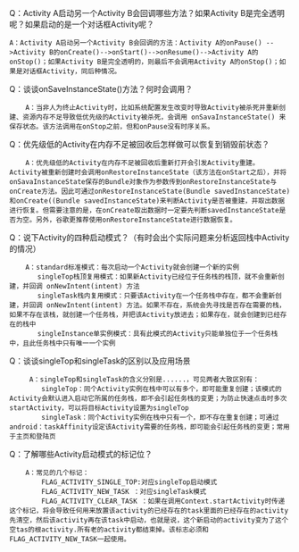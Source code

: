 Q：Activity A启动另一个Activity B会回调哪些方法？如果Activity B是完全透明呢？如果启动的是一个对话框Activity呢？


	A：Activity A启动另一个Activity B会回调的方法：Activity A的onPause() -->Activity B的onCreate()-->onStart()-->onResume()-->Activity A的onStop()；如果Activity B是完全透明的，则最后不会调用Activity A的onStop()；如果是对话框Activity，同后种情况。



Q：谈谈onSaveInstanceState()方法？何时会调用？

        
        A：当非人为终止Activity时，比如系统配置发生改变时导致Activity被杀死并重新创建、资源内存不足导致低优先级的Activity被杀死，会调用 onSavaInstanceState() 来保存状态。该方法调用在onStop之前，但和onPause没有时序关系。



Q：优先级低的Activity在内存不足被回收后怎样做可以恢复到销毁前状态？

        
        A：优先级低的Activity在内存不足被回收后重新打开会引发Activity重建。Activity被重新创建时会调用onRestoreInstanceState（该方法在onStart之后），并将onSavaInstanceState保存的Bundle对象作为参数传到onRestoreInstanceState与onCreate方法。因此可通过onRestoreInstanceState(Bundle savedInstanceState)和onCreate((Bundle savedInstanceState)来判断Activity是否被重建，并取出数据进行恢复。但需要注意的是，在onCreate取出数据时一定要先判断savedInstanceState是否为空。另外，谷歌更推荐使用onRestoreInstanceState进行数据恢复。



Q：说下Activity的四种启动模式？（有时会出个实际问题来分析返回栈中Activity的情况）

        A：standard标准模式：每次启动一个Activity就会创建一个新的实例
           singleTop栈顶复用模式：如果新Activity已经位于任务栈的栈顶，就不会重新创建，并回调 onNewIntent(intent) 方法
           singleTask栈内复用模式：只要该Activity在一个任务栈中存在，都不会重新创建，并回调 onNewIntent(intent) 方法。如果不存在，系统会先寻找是否存在需要的栈，如果不存在该栈，就创建一个任务栈，并把该Activity放进去；如果存在，就会创建到已经存在的栈中
           singleInstance单实例模式：具有此模式的Activity只能单独位于一个任务栈中，且此任务栈中只有唯一一个实例



Q：谈谈singleTop和singleTask的区别以及应用场景

         A：singleTop和singleTask的含义分别是......，可见两者大致区别有：
            singleTop：同个Activity实例在栈中可以有多个，即可能重复创建；该模式的Activity会默认进入启动它所属的任务栈，即不会引起任务栈的变更；为防止快速点击时多次startActivity，可以将目标Activity设置为singleTop
            singleTask：同个Activity实例在栈中只有一个，即不存在重复创建；可通过android：taskAffinity设定该Activity需要的任务栈，即可能会引起任务栈的变更；常用于主页和登陆页



Q：了解哪些Activity启动模式的标记位？

        A：常见的几个标记：
            FLAG_ACTIVITY_SINGLE_TOP:对应singleTop启动模式
            FLAG_ACTIVITY_NEW_TASK ：对应singleTask模式 
	    	FLAG_ACTIVITY_CLEAR_TASK ：如果在调用Context.startActivity时传递这个标记，将会导致任何用来放置该activity的已经存在的task里面的已经存在的activity先清空，然后该activity再在该task中启动，也就是说，这个新启动的activity变为了这个空tas的根activity.所有老的activity都结束掉。该标志必须和FLAG_ACTIVITY_NEW_TASK一起使用。
	      	      









